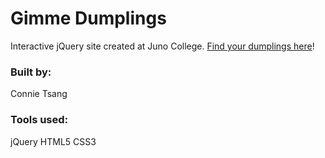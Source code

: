 # Gimme Dumplings
Interactive jQuery site created at Juno College. <a href="https://connietee22.github.io/gimmeDumplings">Find your dumplings here</a>!

### Built by:
Connie Tsang

### Tools used:
jQuery
HTML5
CSS3
